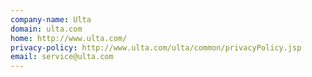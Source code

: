 ```yaml
---
company-name: Ulta
domain: ulta.com
home: http://www.ulta.com/
privacy-policy: http://www.ulta.com/ulta/common/privacyPolicy.jsp
email: service@ulta.com
---
```




